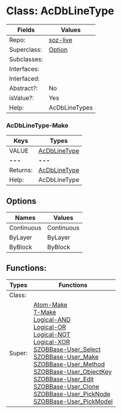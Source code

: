 
# Class:	AcDbLineType

| Fields | Values |
| --------- | --------- |
| Repo: | [soz-live](/repos/soz-live.html) |
| Superclass: | [Option](Option.html) |
| Subclasses: |  |
| Interfaces: |  |
| Interfaced: |  |
| Abstract?: | No |
| isValue?: | Yes |
| Help: | AcDbLineTypes |

### AcDbLineType-Make

| Keys | Types |
| --------- | --------- |
| VALUE | [AcDbLineType](AcDbLineType.html) |
| **---** | **---** |
| Returns: | [AcDbLineType](AcDbLineType.html) |
| Help: | AcDbLineType |


## Options

| Names | Values |
| --------- | --------- |
| Continuous | Continuous |
| ByLayer | ByLayer |
| ByBlock | ByBlock |

## Functions:

| Types | Functions |
| --------- | --------- |
| Class: |  |
| Super: | [Atom-Make](Atom.html) <br> [T-Make](T.html) <br> [Logical-AND](Logical.html) <br> [Logical-OR](Logical.html) <br> [Logical-NOT](Logical.html) <br> [Logical-XOR](Logical.html) <br> [SZOBBase-User_Select](SZOBBase.html) <br> [SZOBBase-User_Make](SZOBBase.html) <br> [SZOBBase-User_Method](SZOBBase.html) <br> [SZOBBase-User_ObjectKey](SZOBBase.html) <br> [SZOBBase-User_Edit](SZOBBase.html) <br> [SZOBBase-User_Clone](SZOBBase.html) <br> [SZOBBase-User_PickNode](SZOBBase.html) <br> [SZOBBase-User_PickModel](SZOBBase.html) |


